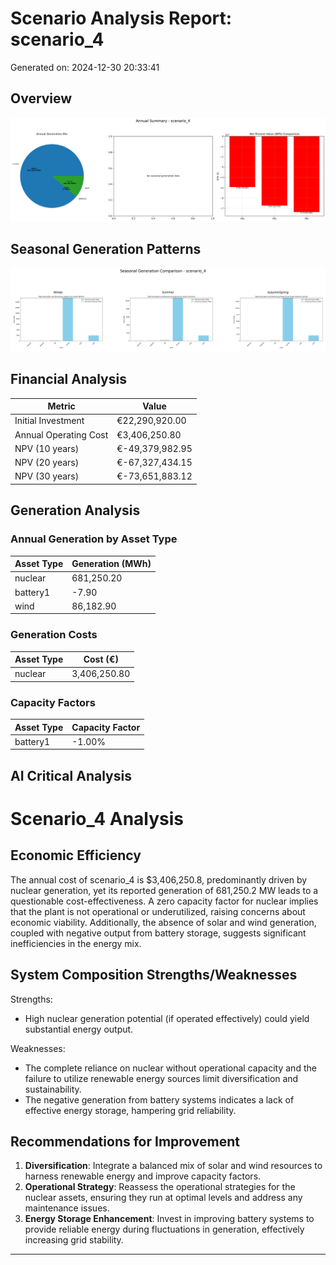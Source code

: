 # Scenario Analysis Report: scenario_4
Generated on: 2024-12-30 20:33:41

## Overview
![Annual Summary](figure/annual_summary.png)

## Seasonal Generation Patterns
![Seasonal Comparison](figure/seasonal_comparison.png)

## Financial Analysis
| Metric | Value |
|--------|--------|
| Initial Investment | €22,290,920.00 |
| Annual Operating Cost | €3,406,250.80 |
| NPV (10 years) | €-49,379,982.95 |
| NPV (20 years) | €-67,327,434.15 |
| NPV (30 years) | €-73,651,883.12 |

## Generation Analysis

### Annual Generation by Asset Type
| Asset Type | Generation (MWh) |
|------------|-----------------|
| nuclear | 681,250.20 |
| battery1 | -7.90 |
| wind | 86,182.90 |

### Generation Costs
| Asset Type | Cost (€) |
|------------|----------|
| nuclear | 3,406,250.80 |

### Capacity Factors
| Asset Type | Capacity Factor |
|------------|----------------|
| battery1 | -1.00% |

## AI Critical Analysis
# Scenario_4 Analysis

## Economic Efficiency
The annual cost of scenario_4 is $3,406,250.8, predominantly driven by nuclear generation, yet its reported generation of 681,250.2 MW leads to a questionable cost-effectiveness. A zero capacity factor for nuclear implies that the plant is not operational or underutilized, raising concerns about economic viability. Additionally, the absence of solar and wind generation, coupled with negative output from battery storage, suggests significant inefficiencies in the energy mix.

## System Composition Strengths/Weaknesses
Strengths:
- High nuclear generation potential (if operated effectively) could yield substantial energy output.

Weaknesses:
- The complete reliance on nuclear without operational capacity and the failure to utilize renewable energy sources limit diversification and sustainability.
- The negative generation from battery systems indicates a lack of effective energy storage, hampering grid reliability.

## Recommendations for Improvement
1. **Diversification**: Integrate a balanced mix of solar and wind resources to harness renewable energy and improve capacity factors. 
2. **Operational Strategy**: Reassess the operational strategies for the nuclear assets, ensuring they run at optimal levels and address any maintenance issues.
3. **Energy Storage Enhancement**: Invest in improving battery systems to provide reliable energy during fluctuations in generation, effectively increasing grid stability.

---

